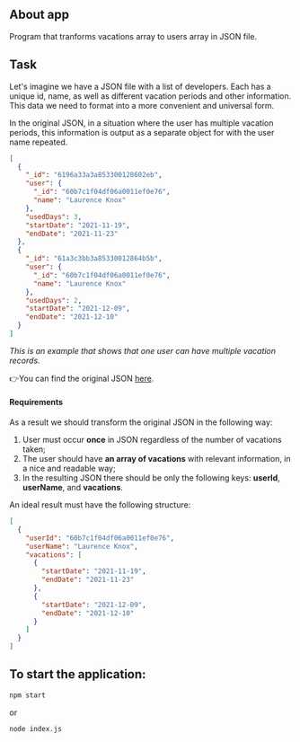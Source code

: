 ## About app

Program that tranforms vacations array to users array in JSON file.

## Task

Let's imagine we have a JSON file with a list of developers. Each has a unique id, name, as well as different vacation periods and other information. This data we need to format into a more convenient and universal form.

In the original JSON, in a situation where the user has multiple vacation periods, this information is output as a separate object for with the user name repeated.

```json
[
  {
    "_id": "6196a33a3a853300128602eb",
    "user": {
      "_id": "60b7c1f04df06a0011ef0e76",
      "name": "Laurence Knox"
    },
    "usedDays": 3,
    "startDate": "2021-11-19",
    "endDate": "2021-11-23"
  },
  {
    "_id": "61a3c3bb3a85330012864b5b",
    "user": {
      "_id": "60b7c1f04df06a0011ef0e76",
      "name": "Laurence Knox"
    },
    "usedDays": 2,
    "startDate": "2021-12-09",
    "endDate": "2021-12-10"
  }
]
```

_This is an example that shows that one user can have multiple vacation records._

👉You can find the original JSON [here](https://jsonbase.com/sls-team/vacations).

#### Requirements

As a result we should transform the original JSON in the following way:

1.  User must occur **once** in JSON regardless of the number of vacations taken;
2.  The user should have **an array of vacations** with relevant information, in a nice and readable way;
3.  In the resulting JSON there should be only the following keys: **userId**, **userName**, and **vacations**.

An ideal result must have the following structure:

```json
[
  {
    "userId": "60b7c1f04df06a0011ef0e76",
    "userName": "Laurence Knox",
    "vacations": [
      {
        "startDate": "2021-11-19",
        "endDate": "2021-11-23"
      },
      {
        "startDate": "2021-12-09",
        "endDate": "2021-12-10"
      }
    ]
  }
]
```

## To start the application:

```bash
npm start
```

or

```bash
node index.js
```
